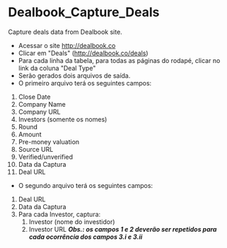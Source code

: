 # Dealbook_Capture_Deals
Capture deals data from Dealbook site.

- Acessar o site http://dealbook.co
- Clicar em "Deals" (http://dealbook.co/deals)
- Para cada linha da tabela, para todas as páginas do rodapé, clicar no link da coluna "Deal Type"
- Serão gerados dois arquivos de saída.
- O primeiro arquivo terá os seguintes campos:
 1. Close Date
 2. Company Name
 3. Company URL
 4. Investors (somente os nomes)
 5. Round
 6. Amount
 7. Pre-money valuation
 8. Source URL
 9. Verified/unverified
 10. Data da Captura
 11. Deal URL
- O segundo arquivo terá os seguintes campos:
 1. Deal URL
 2. Data da Captura
 3. Para cada Investor, captura:
     1. Investor (nome do investidor)
     2. Investor URL
***Obs.: os campos 1 e 2 deverão ser repetidos para cada ocorrência dos campos 3.i e 3.ii***
